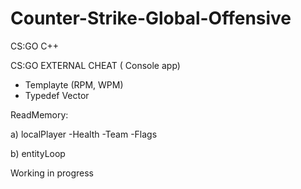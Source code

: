# Counter-Strike-Global-Offensive
CS:GO C++

CS:GO EXTERNAL CHEAT ( Console app)

* Templayte (RPM, WPM)
* Typedef Vector


ReadMemory:

a) localPlayer
-Health
-Team
-Flags

b) entityLoop



Working in progress
